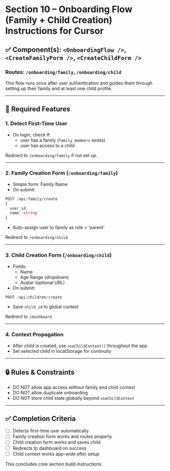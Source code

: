# Section 10 – Onboarding Flow (Family + Child Creation) Instructions for Cursor

## ✅ Component(s): `<OnboardingFlow />`, `<CreateFamilyForm />`, `<CreateChildForm />`
### Routes: `/onboarding/family`, `/onboarding/child`

This flow runs once after user authentication and guides them through setting up their family and at least one child profile.

---

## 🧱 Required Features

### 1. Detect First-Time User
- On login, check if:
  - user has a family (`family_members` exists)
  - user has access to a child

Redirect to `/onboarding/family` if not set up.

---

### 2. Family Creation Form (`/onboarding/family`)
- Simple form: Family Name
- On submit:
```ts
POST /api/family/create
{
  user_id,
  name: string
}
```
- Auto-assign user to family as role = 'parent'

Redirect to `/onboarding/child`

---

### 3. Child Creation Form (`/onboarding/child`)
- Fields:
  - Name
  - Age Range (dropdown)
  - Avatar (optional URL)
- On submit:
```ts
POST /api/children/create
```
- Save `child_id` to global context

Redirect to `/dashboard`

---

### 4. Context Propagation
- After child is created, use `useChildContext()` throughout the app
- Set selected child in localStorage for continuity

---

## 🔒 Rules & Constraints
- DO NOT allow app access without family and child context
- DO NOT allow duplicate onboarding
- DO NOT store child state globally beyond `useChildContext`

---

## ✅ Completion Criteria
- [ ] Detects first-time user automatically
- [ ] Family creation form works and routes properly
- [ ] Child creation form works and saves child
- [ ] Redirects to dashboard on success
- [ ] Child context works app-wide after setup

This concludes core section build instructions.
